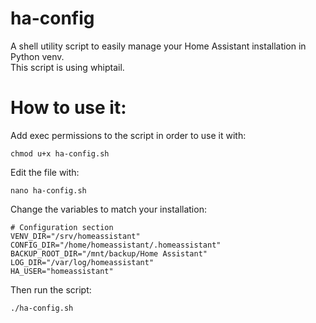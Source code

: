 # ha-config
A shell utility script to easily manage your Home Assistant installation in Python venv.  
This script is using whiptail.
# How to use it:
Add exec permissions to the script in order to use it with:
```
chmod u+x ha-config.sh
```
Edit the file with:
```
nano ha-config.sh
```
Change the variables to match your installation:
```
# Configuration section
VENV_DIR="/srv/homeassistant"
CONFIG_DIR="/home/homeassistant/.homeassistant"
BACKUP_ROOT_DIR="/mnt/backup/Home Assistant"
LOG_DIR="/var/log/homeassistant"
HA_USER="homeassistant"
```

Then run the script:
```
./ha-config.sh
```
